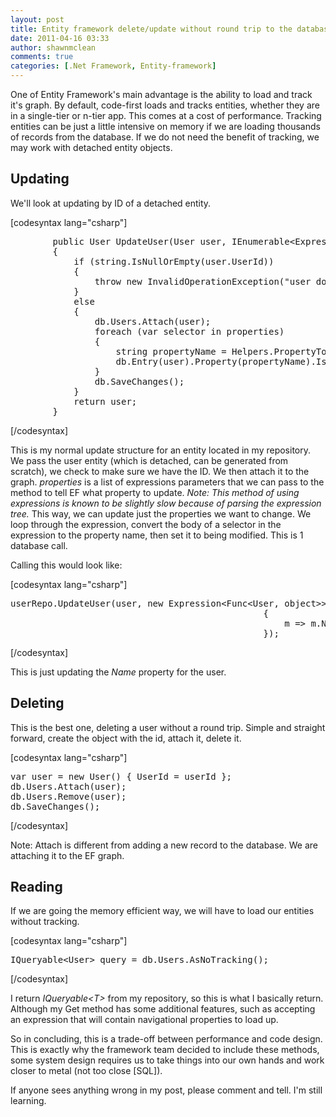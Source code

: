 ```yaml
---
layout: post
title: Entity framework delete/update without round trip to the database
date: 2011-04-16 03:33
author: shawnmclean
comments: true
categories: [.Net Framework, Entity-framework]
---
```

One of Entity Framework's main advantage is the ability to load and track it's graph. By default, code-first loads and tracks entities, whether they are in a single-tier or n-tier app. This comes at a cost of performance. Tracking entities can be just a little intensive on memory if we are loading thousands of records from the database. If we do not need the benefit of tracking, we may work with detached entity objects.
<h2>Updating</h2>
We'll look at updating by ID of a detached entity.

[codesyntax lang="csharp"]
<pre>        public User UpdateUser(User user, IEnumerable&lt;Expression&lt;Func&lt;User, object&gt;&gt;&gt; properties)
        {
            if (string.IsNullOrEmpty(user.UserId))
            {
                throw new InvalidOperationException("user does not exist");
            }
            else
            {
                db.Users.Attach(user);
                foreach (var selector in properties)
                {
                    string propertyName = Helpers.PropertyToString(selector.Body);
                    db.Entry(user).Property(propertyName).IsModified = true;
                }
                db.SaveChanges();
            }
            return user;
        }</pre>
[/codesyntax]

This is my normal update structure for an entity located in my repository. We pass the user entity (which is detached, can be generated from scratch), we check to make sure we have the ID. We then attach it to the graph. <em>properties </em>is a list of expressions parameters that we can pass to the method to tell EF what property to update. <em>Note: This method of using expressions is known to be slightly slow because of parsing the expression tree.</em> This way, we can update just the properties we want to change. We loop through the expression, convert the body of a selector in the expression to the property name, then set it to being modified. This is 1 database call.

Calling this would look like:

[codesyntax lang="csharp"]
<pre>userRepo.UpdateUser(user, new Expression&lt;Func&lt;User, object&gt;&gt;[]
                                                {
                                                    m =&gt; m.Name
                                                });</pre>
[/codesyntax]

This is just updating the <em>Name</em> property for the user.
<h2>Deleting</h2>
This is the best one, deleting a user without a round trip. Simple and straight forward, create the object with the id, attach it, delete it.

[codesyntax lang="csharp"]
<pre>var user = new User() { UserId = userId };
db.Users.Attach(user);
db.Users.Remove(user);
db.SaveChanges();</pre>
[/codesyntax]

Note: Attach is different from adding a new record to the database. We are attaching it to the EF graph.
<h2>Reading</h2>
If we are going the memory efficient way, we will have to load our entities without tracking.

[codesyntax lang="csharp"]
<pre>IQueryable&lt;User&gt; query = db.Users.AsNoTracking();</pre>
[/codesyntax]

I return <em>IQueryable&lt;T&gt; </em>from my repository, so this is what I basically return. Although my Get method has some additional features, such as accepting an expression that will contain navigational properties to load up.

So in concluding, this is a trade-off between performance and code design. This is exactly why the framework team decided to include these methods, some system design requires us to take things into our own hands and work closer to metal (not too close [SQL]).

If anyone sees anything wrong in my post, please comment and tell. I'm still learning.
